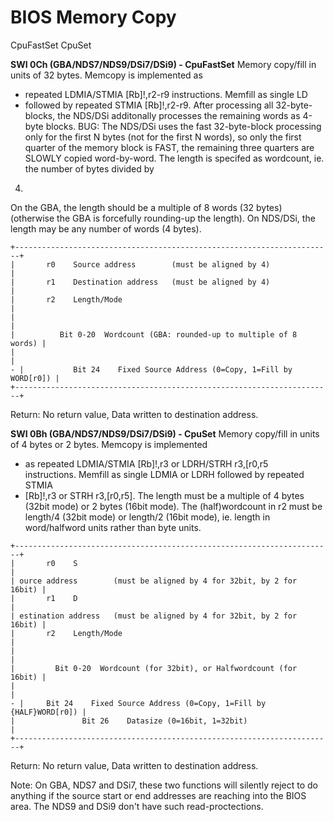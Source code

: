 # BIOS Memory Copy


CpuFastSet
CpuSet

**SWI 0Ch (GBA/NDS7/NDS9/DSi7/DSi9) - CpuFastSet**
Memory copy/fill in units of 32 bytes. Memcopy is implemented as
- repeated LDMIA/STMIA \[Rb\]!,r2-r9 instructions. Memfill as single LD
- followed by repeated STMIA \[Rb\]!,r2-r9.
After processing all 32-byte-blocks, the NDS/DSi additonally processes
the remaining words as 4-byte blocks. BUG: The NDS/DSi uses the fast
32-byte-block processing only for the first N bytes (not for the first N
words), so only the first quarter of the memory block is FAST, the
remaining three quarters are SLOWLY copied word-by-word.
The length is specifed as wordcount, ie. the number of bytes divided by
4.
On the GBA, the length should be a multiple of 8 words (32 bytes)
(otherwise the GBA is forcefully rounding-up the length). On NDS/DSi,
the length may be any number of words (4 bytes).

```
+-----------------------------------------------------------------------+
|       r0    Source address        (must be aligned by 4)              |
|       r1    Destination address   (must be aligned by 4)              |
|       r2    Length/Mode                                               |
|                                                                       |
|          Bit 0-20  Wordcount (GBA: rounded-up to multiple of 8 words) |
|                                                                       |
- |           Bit 24    Fixed Source Address (0=Copy, 1=Fill by WORD[r0]) |
+-----------------------------------------------------------------------+
```

Return: No return value, Data written to destination address.

**SWI 0Bh (GBA/NDS7/NDS9/DSi7/DSi9) - CpuSet**
Memory copy/fill in units of 4 bytes or 2 bytes. Memcopy is implemented
- as repeated LDMIA/STMIA \[Rb\]!,r3 or LDRH/STRH r3,\[r0,r5\
instructions. Memfill as single LDMIA or LDRH followed by repeated STMIA
- \[Rb\]!,r3 or STRH r3,\[r0,r5\].
The length must be a multiple of 4 bytes (32bit mode) or 2 bytes (16bit
mode). The (half)wordcount in r2 must be length/4 (32bit mode) or
length/2 (16bit mode), ie. length in word/halfword units rather than
byte units.

```
+-----------------------------------------------------------------------+
|       r0    S                                                         |
| ource address        (must be aligned by 4 for 32bit, by 2 for 16bit) |
|       r1    D                                                         |
| estination address   (must be aligned by 4 for 32bit, by 2 for 16bit) |
|       r2    Length/Mode                                               |
|                                                                       |
|         Bit 0-20  Wordcount (for 32bit), or Halfwordcount (for 16bit) |
|                                                                       |
- |     Bit 24    Fixed Source Address (0=Copy, 1=Fill by {HALF}WORD[r0]) |
|               Bit 26    Datasize (0=16bit, 1=32bit)                   |
+-----------------------------------------------------------------------+
```

Return: No return value, Data written to destination address.

Note: On GBA, NDS7 and DSi7, these two functions will silently reject to
do anything if the source start or end addresses are reaching into the
BIOS area. The NDS9 and DSi9 don\'t have such read-proctections.



